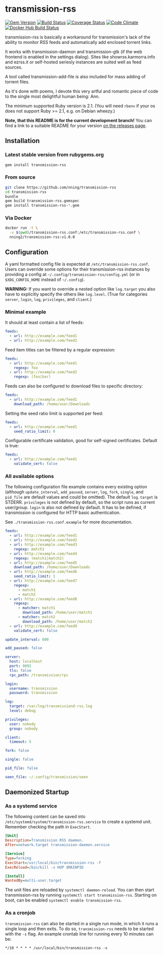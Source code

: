 transmission-rss
================

[![Gem Version](https://img.shields.io/gem/v/transmission-rss.svg)](http://badge.fury.io/rb/transmission-rss)
[![Build Status](https://img.shields.io/travis/nning/transmission-rss/master.svg)](https://travis-ci.org/nning/transmission-rss)
[![Coverage Status](https://img.shields.io/coveralls/nning/transmission-rss/master.svg)](https://coveralls.io/r/nning/transmission-rss)
[![Code Climate](https://img.shields.io/codeclimate/maintainability/nning/transmission-rss.svg)](https://codeclimate.com/github/nning/transmission-rss)
[![Docker Hub Build Status](https://img.shields.io/docker/build/nning2/transmission-rss.svg)](https://hub.docker.com/r/nning2/transmission-rss/)

transmission-rss is basically a workaround for transmission's lack of the
ability to monitor RSS feeds and automatically add enclosed torrent links.

It works with transmission-daemon and transmission-gtk (if the web frontend
is enabled in the settings dialog). Sites like showrss.karmorra.info and
ezrss.it or self-hosted seriesly instances are suited well as feed sources.

A tool called transmission-add-file is also included for mass adding of
torrent files.

As it's done with poems, I devote this very artful and romantic piece of
code to the single most delightful human being: Ann.

The minimum supported Ruby version is 2.1. (You will need `rbenv` if your
os does not support Ruby >= 2.1, e.g. on Debian wheezy.)

**Note, that this README is for the current development branch!** You can find
a link to a suitable README for your version
[on the releases page](https://github.com/nning/transmission-rss/releases).

Installation
------------

### Latest stable version from rubygems.org

```sh
gem install transmission-rss
```

### From source

```sh
git clone https://github.com/nning/transmission-rss
cd transmission-rss
bundle
gem build transmission-rss.gemspec
gem install transmission-rss-*.gem
```

### Via Docker

```sh
docker run -t \
  -v $(pwd)/transmission-rss.conf:/etc/transmission-rss.conf \
  nning2/transmission-rss:v1.0.0
```

Configuration
-------------

A yaml formatted config file is expected at `/etc/transmission-rss.conf`. Users
can override some options for their transmission-rss instances by providing a
config at `~/.config/transmission-rss/config.yml` (or in `$XDG_CONFIG_HOME`
instead of `~/.config`).

**WARNING:** If you want to override a nested option like `log.target` you also
have to explicitly specify the others like `log.level`. (True for categories
`server`, `login`, `log`, `privileges`, and `client`.)

### Minimal example

It should at least contain a list of feeds:

```yaml
feeds:
  - url: http://example.com/feed1
  - url: http://example.com/feed2
```

Feed item titles can be filtered by a regular expression:

```yaml
feeds:
  - url: http://example.com/feed1
    regexp: foo
  - url: http://example.com/feed2
    regexp: (foo|bar)
```

Feeds can also be configured to download files to specific directory:


```yaml
feeds:
  - url: http://example.com/feed1
    download_path: /home/user/Downloads
```

Setting the seed ratio limit is supported per feed:


```yaml
feeds:
  - url: http://example.com/feed1
    seed_ratio_limit: 0
```

Configurable certificate validation, good for self-signed certificates. Default
is true:


```yaml
feeds:
  - url: http://example.com/feed1
    validate_cert: false
```

### All available options

The following configuration file example contains every existing option
(although `update_interval`, `add_paused`, `server`, `log`, `fork`, `single`, and
`pid_file` are default values and could be omitted). The default `log.target` is
STDERR. `privileges` is not defined by default, so the script runs as current
user/group. `login` is also not defined by default. It has to be defined, if
transmission is configured for HTTP basic authentication.

See `./transmission-rss.conf.example` for more documentation.


```yaml
feeds:
  - url: http://example.com/feed1
  - url: http://example.com/feed2
  - url: http://example.com/feed3
    regexp: match1
  - url: http://example.com/feed4
    regexp: (match1|match2)
  - url: http://example.com/feed5
    download_path: /home/user/Downloads
  - url: http://example.com/feed6
    seed_ratio_limit: 1
  - url: http://example.com/feed7
    regexp:
      - match1
      - match2
  - url: http://example.com/feed8
    regexp:
      - matcher: match1
        download_path: /home/user/match1
      - matcher: match2
        download_path: /home/user/match2
  - url: http://example.com/feed9
    validate_cert: false

update_interval: 600

add_paused: false

server:
  host: localhost
  port: 9091
  tls: false
  rpc_path: /transmission/rpc

login:
  username: transmission
  password: transmission

log:
  target: /var/log/transmissiond-rss.log
  level: debug

privileges:
  user: nobody
  group: nobody

client:
  timeout: 5

fork: false

single: false

pid_file: false

seen_file: ~/.config/transmission/seen
```

Daemonized Startup
------------------

### As a systemd service

The following content can be saved into
`/etc/systemd/system/transmission-rss.service` to create a systemd unit.
Remember checking the path in `ExecStart`.

```ini
[Unit]
Description=Transmission RSS daemon.
After=network.target transmission-daemon.service

[Service]
Type=forking
ExecStart=/usr/local/bin/transmission-rss -f
ExecReload=/bin/kill -s HUP $MAINPID

[Install]
WantedBy=multi-user.target
```

The unit files are reloaded by `systemctl daemon-reload`. You can then start
transmission-rss by running `systemctl start transmission-rss`. Starting on
boot, can be enabled `systemctl enable transmission-rss`.

### As a cronjob

`transmission-rss` can also be started in a single run mode, in which it runs a single loop and then exits. To do so, `transmission-rss` needs to be started with the `-s` flag. An example crontab line for running every 10 minutes can be:

`*/10 * * * * /usr/local/bin/transmission-rss -s`
